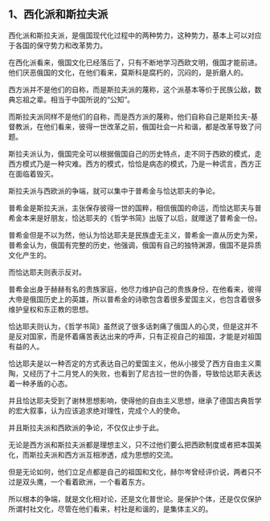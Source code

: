 <h2>1、西化派和斯拉夫派</h2><p data-pid="JXNnbZFN">西化派和斯拉夫派，是俄国现代化过程中的两种势力，这种势力，基本上可以对应于各国的保守势力和改革势力。</p><p data-pid="Tu1Tbp1_">在西化派看来，俄国文化已经落后了，只有不断地学习西欧文明，俄国才能前进。他们厌恶俄国的文化，在他们看来，莫斯科是腐朽的，沉闷的，是折磨人的。</p><p data-pid="XfslHEDJ">西方派并不是他们的自称，而是斯拉夫派的蔑称，这个派基本等价于民族公敌，数典忘祖之辈。相当于中国所说的“公知”。</p><p data-pid="NvYuiCJS">而斯拉夫派同样不是他们的自称，而是西方派的蔑称，他们自称自己是斯拉夫-基督教派，在他们看来，彼得一世改革之前，俄国社会一片和谐，都是改革导致了问题。</p><p data-pid="KHTknQLa">斯拉夫派认为，俄国完全可以根据俄国自己的历史特点，走不同于西欧的模式，走西方模式乃是一种灾难。西方的模式，恰恰是病态的模式，乃是一种谎言，西方正在面临着毁灭。</p><p data-pid="LOOhpESv">斯拉夫派与西欧派的争端，就可以集中于普希金与恰达耶夫的争论。</p><p data-pid="Jt2VODA1">普希金是斯拉夫派，主张保存彼得一世的国粹，相信俄国的命运，而恰达耶夫与普希金本来是好朋友，恰达耶夫的《哲学书简》出版了以后，就赠送了普希金一份。</p><p data-pid="ycNfVmU4">普希金但是不以为然，他认为恰达耶夫是民族虚无主义，普希金一直从历史为荣，普希金认为，俄国有完整的历史，他强调，俄国有自己的独特渊源，俄国不是异质文化产生的。</p><p data-pid="r5mcANBb">而恰达耶夫则表示反对。</p><p data-pid="VmsQyh29">普希金出身于赫赫有名的贵族家庭，他尽力维护自己的贵族身份，在他看来，彼得大帝是俄国历史上的英雄，所以普希金的诗歌包含着很多爱国主义，也包含着很多维护皇权和东正教的思想。</p><p data-pid="7igDYIOw">恰达耶夫则认为，《哲学书简》虽然说了很多话刺痛了俄国人的心灵，但是这并不是反对国家，而是怀着痛苦表达出来的呼声，只有正视自己的祖国，才能是对祖国有益的人。</p><p data-pid="WoyZhbfW">恰达耶夫是以一种否定的方式表达自己的爱国主义，他从小接受了西方自由主义熏陶，又经历了十二月党人的失败，也看到了尼古拉一世的伪善，导致恰达耶夫表达着一种矛盾的心态。</p><p data-pid="bN9ZLBT7">并且恰达耶夫受到了谢林思想影响，使得他的自由主义思想，继承了德国古典哲学的宏大叙事，认为应该追求绝对理性，完成个人的使命。</p><p data-pid="dr1PCZoV">并且斯拉夫派和西欧派的争论，不仅仅止步于此。</p><p data-pid="tNTklDw8">无论是西方派和斯拉夫派都是理想主义，只不过他们要么把西欧制度或者把本国美化，而斯拉夫派和西方派互相渗透，成为思想的交流。</p><p data-pid="_dl7sFP9">但是无论如何，他们立足点都是自己的祖国和文化，赫尔岑曾经评价说，两者只不过是双头鹰，一个看着欧洲，一个看着东方。</p><p data-pid="Q7mfKnEM">所以根本的争端，就是文化相对论，还是文化普世论。是保护个体，还是仅仅保护所谓村社文化，尽管在他们看来，村社是和谐的，是集体主义的。</p><p></p><p></p><p></p><p></p><p></p><p></p><p></p>